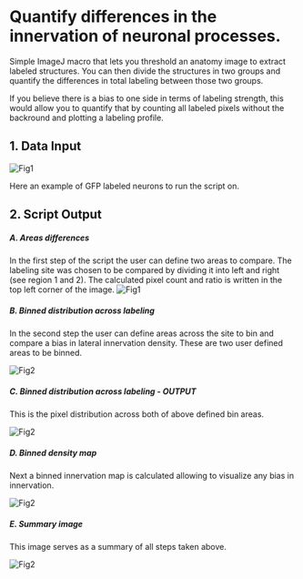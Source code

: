 # Quantify differences in the innervation of neuronal processes.

Simple ImageJ macro that lets you threshold an anatomy image to extract labeled structures. You can then divide the structures in two groups and quantify the differences in total labeling between those two groups.

If you believe there is a bias to one side in terms of labeling strength, this would allow you to quantify that by counting all labeled pixels without the backround and plotting a labeling profile.



## 1. Data Input


![Fig1](http://i.imgur.com/40lz9CA.jpg)

Here an example of GFP labeled neurons to run the script on.




## 2. Script Output

##### A. Areas differences
In the first step of the script the user can define two areas to compare. The labeling site was chosen to be compared by dividing it into left and right (see region 1 and 2). The calculated pixel count and ratio is written in the top left corner of the image.
![Fig1](http://i.imgur.com/IfNszva.jpg)



##### B. Binned distribution across labeling
In the second step the user can define areas across the site to bin and compare a bias in lateral innervation density. These are two user defined areas to be binned.

![Fig2](http://i.imgur.com/YdiItrc.jpg)


##### C. Binned distribution across labeling - OUTPUT
This is the pixel distribution across both of above defined bin areas.

![Fig2](http://i.imgur.com/I0Yjsqs.jpg)


##### D. Binned density map 
Next a binned innervation map is calculated allowing to visualize any bias in innervation.

![Fig2](http://i.imgur.com/dGpXwdK.jpg)



##### E. Summary image 
This image serves as a summary of all steps taken above.

![Fig2](http://i.imgur.com/mkqdZKM.jpg)
